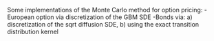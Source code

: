 Some implementations of the Monte Carlo method for option pricing:
  -European option via discretization of the GBM SDE
  -Bonds via: a) discretization of the sqrt diffusion SDE, b) using the exact transition distribution kernel

